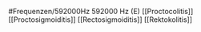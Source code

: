 #Frequenzen/592000Hz
592000 Hz (E)
[[Proctocolitis]]
[[Proctosigmoiditis]]
[[Rectosigmoiditis]]
[[Rektokolitis]]